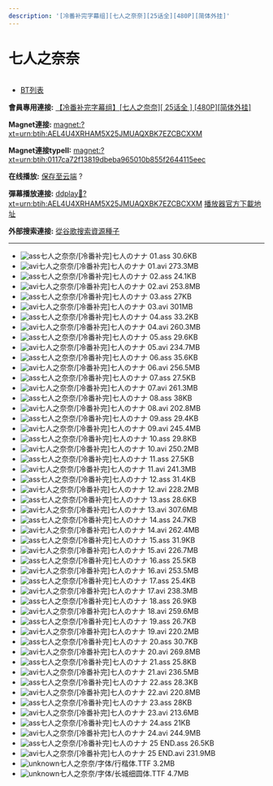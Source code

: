 ```yaml
---
description: '[冷番补完字幕组][七人之奈奈][25话全][480P][简体外挂]'
---
```


# 七人之奈奈



<figure><img src="http://lain.bgm.tv/pic/cover/l/5a/e8/74906_A6yxB.jpg" alt=""><figcaption></figcaption></figure>

* [BT列表](https://share.dmhy.org/topics/view/455583_25_480P.html#tabs-1)

**會員專用連接:** [【冷番补完字幕组】\[七人之奈奈\]\[ 25话全 \] \[480P\]\[简体外挂\]](https://dl.dmhy.org/2017/03/08/0117ca72f13819dbeba965010b855f2644115eec.torrent)

**Magnet連接:** [magnet:?xt=urn:btih:AEL4U4XRHAM5X25JMUAQXBK7EZCBCXXM](https://magnet/?xt=urn:btih:AEL4U4XRHAM5X25JMUAQXBK7EZCBCXXM\&dn=\&tr=http%3A%2F%2F208.67.16.113%3A8000%2Fannounce\&tr=udp%3A%2F%2F208.67.16.113%3A8000%2Fannounce\&tr=http%3A%2F%2Ftracker.openbittorrent.com%3A80%2Fannounce\&tr=http%3A%2F%2Ftracker.publicbt.com%3A80%2Fannounce\&tr=http%3A%2F%2Ftracker.prq.to%2Fannounce\&tr=http%3A%2F%2Fopen.acgtracker.com%3A1096%2Fannounce\&tr=http%3A%2F%2Ftr.bangumi.moe%3A6969%2Fannounce\&tr=https%3A%2F%2Ft-115.rhcloud.com%2Fonly_for_ylbud\&tr=http%3A%2F%2Fbtfile.sdo.com%3A6961%2Fannounce\&tr=http%3A%2F%2Fexodus.desync.com%3A6969%2Fannounce\&tr=https%3A%2F%2Ftr.bangumi.moe%3A9696%2Fannounce)

**Magnet連接typeII:** [magnet:?xt=urn:btih:0117ca72f13819dbeba965010b855f2644115eec](https://magnet/?xt=urn:btih:0117ca72f13819dbeba965010b855f2644115eec)

**在线播放:** [保存至云端](https://mypikpak.com/drive/url-checker?url=magnet:?xt=urn:btih:0117ca72f13819dbeba965010b855f2644115eec) ?

**彈幕播放連接:** [ddplay:magnet:?xt=urn:btih:AEL4U4XRHAM5X25JMUAQXBK7EZCBCXXM](ddplay:magnet:?xt=urn:btih:AEL4U4XRHAM5X25JMUAQXBK7EZCBCXXM\&dn=\&tr=http%3A%2F%2F208.67.16.113%3A8000%2Fannounce\&tr=udp%3A%2F%2F208.67.16.113%3A8000%2Fannounce\&tr=http%3A%2F%2Ftracker.openbittorrent.com%3A80%2Fannounce\&tr=http%3A%2F%2Ftracker.publicbt.com%3A80%2Fannounce\&tr=http%3A%2F%2Ftracker.prq.to%2Fannounce\&tr=http%3A%2F%2Fopen.acgtracker.com%3A1096%2Fannounce\&tr=http%3A%2F%2Ftr.bangumi.moe%3A6969%2Fannounce\&tr=https%3A%2F%2Ft-115.rhcloud.com%2Fonly_for_ylbud\&tr=http%3A%2F%2Fbtfile.sdo.com%3A6961%2Fannounce\&tr=http%3A%2F%2Fexodus.desync.com%3A6969%2Fannounce\&tr=https%3A%2F%2Ftr.bangumi.moe%3A9696%2Fannounce) [播放器官方下載地址](http://www.dandanplay.com/?from=dmhy)

**外部搜索連接:** [從谷歌搜索資源種子](https://www.google.com/search?oe=utf-8\&q=0117ca72f13819dbeba965010b855f2644115eec)

***

* ![ass](https://share.dmhy.org/images/icon/ass.gif)七人之奈奈/\[冷番补完]七人のナナ 01.ass 30.6KB
* ![avi](https://share.dmhy.org/images/icon/avi.gif)七人之奈奈/\[冷番补完]七人のナナ 01.avi 273.3MB
* ![ass](https://share.dmhy.org/images/icon/ass.gif)七人之奈奈/\[冷番补完]七人のナナ 02.ass 24.1KB
* ![avi](https://share.dmhy.org/images/icon/avi.gif)七人之奈奈/\[冷番补完]七人のナナ 02.avi 253.8MB
* ![ass](https://share.dmhy.org/images/icon/ass.gif)七人之奈奈/\[冷番补完]七人のナナ 03.ass 27KB
* ![avi](https://share.dmhy.org/images/icon/avi.gif)七人之奈奈/\[冷番补完]七人のナナ 03.avi 301MB
* ![ass](https://share.dmhy.org/images/icon/ass.gif)七人之奈奈/\[冷番补完]七人のナナ 04.ass 33.2KB
* ![avi](https://share.dmhy.org/images/icon/avi.gif)七人之奈奈/\[冷番补完]七人のナナ 04.avi 260.3MB
* ![ass](https://share.dmhy.org/images/icon/ass.gif)七人之奈奈/\[冷番补完]七人のナナ 05.ass 29.6KB
* ![avi](https://share.dmhy.org/images/icon/avi.gif)七人之奈奈/\[冷番补完]七人のナナ 05.avi 234.7MB
* ![ass](https://share.dmhy.org/images/icon/ass.gif)七人之奈奈/\[冷番补完]七人のナナ 06.ass 35.6KB
* ![avi](https://share.dmhy.org/images/icon/avi.gif)七人之奈奈/\[冷番补完]七人のナナ 06.avi 256.5MB
* ![ass](https://share.dmhy.org/images/icon/ass.gif)七人之奈奈/\[冷番补完]七人のナナ 07.ass 27.5KB
* ![avi](https://share.dmhy.org/images/icon/avi.gif)七人之奈奈/\[冷番补完]七人のナナ 07.avi 261.3MB
* ![ass](https://share.dmhy.org/images/icon/ass.gif)七人之奈奈/\[冷番补完]七人のナナ 08.ass 38KB
* ![avi](https://share.dmhy.org/images/icon/avi.gif)七人之奈奈/\[冷番补完]七人のナナ 08.avi 202.8MB
* ![ass](https://share.dmhy.org/images/icon/ass.gif)七人之奈奈/\[冷番补完]七人のナナ 09.ass 29.4KB
* ![avi](https://share.dmhy.org/images/icon/avi.gif)七人之奈奈/\[冷番补完]七人のナナ 09.avi 245.4MB
* ![ass](https://share.dmhy.org/images/icon/ass.gif)七人之奈奈/\[冷番补完]七人のナナ 10.ass 29.8KB
* ![avi](https://share.dmhy.org/images/icon/avi.gif)七人之奈奈/\[冷番补完]七人のナナ 10.avi 250.2MB
* ![ass](https://share.dmhy.org/images/icon/ass.gif)七人之奈奈/\[冷番补完]七人のナナ 11.ass 27.5KB
* ![avi](https://share.dmhy.org/images/icon/avi.gif)七人之奈奈/\[冷番补完]七人のナナ 11.avi 241.3MB
* ![ass](https://share.dmhy.org/images/icon/ass.gif)七人之奈奈/\[冷番补完]七人のナナ 12.ass 31.4KB
* ![avi](https://share.dmhy.org/images/icon/avi.gif)七人之奈奈/\[冷番补完]七人のナナ 12.avi 228.2MB
* ![ass](https://share.dmhy.org/images/icon/ass.gif)七人之奈奈/\[冷番补完]七人のナナ 13.ass 28.6KB
* ![avi](https://share.dmhy.org/images/icon/avi.gif)七人之奈奈/\[冷番补完]七人のナナ 13.avi 307.6MB
* ![ass](https://share.dmhy.org/images/icon/ass.gif)七人之奈奈/\[冷番补完]七人のナナ 14.ass 24.7KB
* ![avi](https://share.dmhy.org/images/icon/avi.gif)七人之奈奈/\[冷番补完]七人のナナ 14.avi 262.4MB
* ![ass](https://share.dmhy.org/images/icon/ass.gif)七人之奈奈/\[冷番补完]七人のナナ 15.ass 31.9KB
* ![avi](https://share.dmhy.org/images/icon/avi.gif)七人之奈奈/\[冷番补完]七人のナナ 15.avi 226.7MB
* ![ass](https://share.dmhy.org/images/icon/ass.gif)七人之奈奈/\[冷番补完]七人のナナ 16.ass 25.5KB
* ![avi](https://share.dmhy.org/images/icon/avi.gif)七人之奈奈/\[冷番补完]七人のナナ 16.avi 253.5MB
* ![ass](https://share.dmhy.org/images/icon/ass.gif)七人之奈奈/\[冷番补完]七人のナナ 17.ass 25.4KB
* ![avi](https://share.dmhy.org/images/icon/avi.gif)七人之奈奈/\[冷番补完]七人のナナ 17.avi 238.3MB
* ![ass](https://share.dmhy.org/images/icon/ass.gif)七人之奈奈/\[冷番补完]七人のナナ 18.ass 26.9KB
* ![avi](https://share.dmhy.org/images/icon/avi.gif)七人之奈奈/\[冷番补完]七人のナナ 18.avi 259.6MB
* ![ass](https://share.dmhy.org/images/icon/ass.gif)七人之奈奈/\[冷番补完]七人のナナ 19.ass 26.7KB
* ![avi](https://share.dmhy.org/images/icon/avi.gif)七人之奈奈/\[冷番补完]七人のナナ 19.avi 220.2MB
* ![ass](https://share.dmhy.org/images/icon/ass.gif)七人之奈奈/\[冷番补完]七人のナナ 20.ass 30.7KB
* ![avi](https://share.dmhy.org/images/icon/avi.gif)七人之奈奈/\[冷番补完]七人のナナ 20.avi 269.8MB
* ![ass](https://share.dmhy.org/images/icon/ass.gif)七人之奈奈/\[冷番补完]七人のナナ 21.ass 25.8KB
* ![avi](https://share.dmhy.org/images/icon/avi.gif)七人之奈奈/\[冷番补完]七人のナナ 21.avi 236.5MB
* ![ass](https://share.dmhy.org/images/icon/ass.gif)七人之奈奈/\[冷番补完]七人のナナ 22.ass 28.3KB
* ![avi](https://share.dmhy.org/images/icon/avi.gif)七人之奈奈/\[冷番补完]七人のナナ 22.avi 220.8MB
* ![ass](https://share.dmhy.org/images/icon/ass.gif)七人之奈奈/\[冷番补完]七人のナナ 23.ass 28KB
* ![avi](https://share.dmhy.org/images/icon/avi.gif)七人之奈奈/\[冷番补完]七人のナナ 23.avi 213.6MB
* ![ass](https://share.dmhy.org/images/icon/ass.gif)七人之奈奈/\[冷番补完]七人のナナ 24.ass 21KB
* ![avi](https://share.dmhy.org/images/icon/avi.gif)七人之奈奈/\[冷番补完]七人のナナ 24.avi 244.9MB
* ![ass](https://share.dmhy.org/images/icon/ass.gif)七人之奈奈/\[冷番补完]七人のナナ 25 END.ass 26.5KB
* ![avi](https://share.dmhy.org/images/icon/avi.gif)七人之奈奈/\[冷番补完]七人のナナ 25 END.avi 231.9MB
* ![unknown](https://share.dmhy.org/images/icon/unknown.gif)七人之奈奈/字体/行楷体.TTF 3.2MB
* ![unknown](https://share.dmhy.org/images/icon/unknown.gif)七人之奈奈/字体/长城细圆体.TTF 4.7MB

